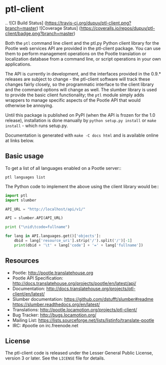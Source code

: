 ptl-client
==========

.. ![CI Build Status]
   (https://travis-ci.org/dupuy/ptl-client.png?branch=master)
   ![Coverage Status]
   (https://coveralls.io/repos/dupuy/ptl-client/badge.png?branch=master)
   <!---

.. image:: https://travis-ci.org/dupuy/ptl-client.png?branch=master
    :target: https://travis-ci.org/dupuy/ptl-client

.. image:: https://coveralls.io/repos/dupuy/ptl-client/badge.png?branch=master
    :target: https://coveralls.io/r/dupuy/ptl-client

.. --->

Both the ``ptl`` command line client and the ptl.py Python client library
for the Pootle web services API are provided in the ptl-client package.
You can use them to perform management operations on the Pootle
translation or localization database from a command line, or script
operations in your own applications.

The API is currently in development, and the interfaces provided in the
0.9.* releases are subject to change - the ptl-client software will track
these changes fairly closely, so the programmatic interface to the client
library and the command options will change as well.  The slumber library
is used to provide the basic client functionality; the ``ptl`` module
simply adds wrappers to manage specific aspects of the Pootle API that
would otherwise be annoying.

Until this package is published on PyPI (when the API is frozen for the
1.0 release), installation is done manually by ``python setup.py install``
or ``make install`` - which runs setup.py.

Documentation is generated with ``make -C docs html`` and is available
online at links below.

Basic usage
-----------

To get a list of all languages enabled on a Pootle server::

    ptl languages list

The Python code to implement the above using the client library would be::

```python
import ptl
import slumber

API_URL = "http://localhost/api/v1/"

API = slumber.API(API_URL)

print ("\nid\tcode=fullname")

for lang in API.languages.get()['objects']:
    dbid = lang['resource_uri'].strip('/').split('/')[-1]
    print(dbid + '\t' + lang['code'] + '=' + lang['fullname'])

```

Resources
---------

- Pootle: <http://pootle.translatehouse.org>
- Pootle API Specification:
  <http://docs.translatehouse.org/projects/pootle/en/latest/api/>
- Documentation:
  <http://docs.translatehouse.org/projects/ptl-client/en/latest/>
- Slumber documentation:
  <https://github.com/dstufft/slumber#readme>
  <https://slumber.readthedocs.org/en/latest/>
- Translations: <http://pootle.locamotion.org/projects/ptl-client/>
- Bug Tracker: <http://bugs.locamotion.org/>
- Mailing List:
  <https://lists.sourceforge.net/lists/listinfo/translate-pootle>
- IRC: #pootle on irc.freenode.net

License
-------

The ptl-client code is released under the Lesser General Public License,
version 3 or later.  See the ``LICENSE`` file for details.
